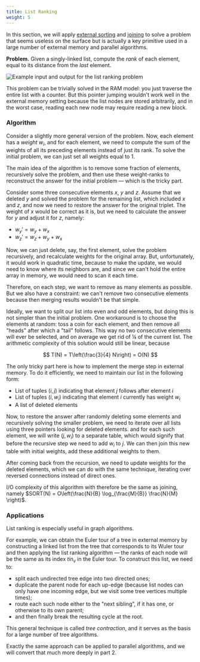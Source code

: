 ```yaml
---
title: List Ranking
weight: 5
---
```


In this section, we will apply [external sorting](../sorting) and [joining](../sorting#joining) to solve a problem that seems useless on the surface but is actually a key primitive used in a large number of external memory and parallel algorithms.

**Problem.** Given a singly-linked list, compute the *rank* of each element, equal to its distance from the *last* element.

![Example input and output for the list ranking problem](../img/list-ranking.png)

This problem can be trivially solved in the RAM model: you just traverse the entire list with a counter. But this pointer jumping wouldn't work well in the external memory setting because the list nodes are stored arbitrarily, and in the worst case, reading each new node may require reading a new block.

### Algorithm

Consider a slightly more general version of the problem. Now, each element has a *weight* $w_i$, and for each element, we need to compute the sum of the weights of all its preceding elements instead of just its rank. To solve the initial problem, we can just set all weights equal to 1.

The main idea of the algorithm is to remove some fraction of elements, recursively solve the problem, and then use these weight-ranks to reconstruct the answer for the initial problem — which is the tricky part.

Consider some three consecutive elements $x$, $y$ and $z$. Assume that we deleted $y$ and solved the problem for the remaining list, which included $x$ and $z$, and now we need to restore the answer for the original triplet. The weight of $x$ would be correct as it is, but we need to calculate the answer for $y$ and adjust it for $z$, namely:

- $w_y' = w_y + w_x$
- $w_z' = w_z + w_y + w_x$

Now, we can just delete, say, the first element, solve the problem recursively, and recalculate weights for the original array. But, unfortunately, it would work in quadratic time, because to make the update, we would need to know where its neighbors are, and since we can't hold the entire array in memory, we would need to scan it each time.

Therefore, on each step, we want to remove as many elements as possible. But we also have a constraint: we can't remove two consecutive elements because then merging results wouldn't be that simple.

Ideally, we want to split our list into even and odd elements, but doing this is not simpler than the initial problem. One workaround is to choose the elements at random: toss a coin for each element, and then remove all "heads" after which a "tail" follows. This way no two consecutive elements will ever be selected, and on average we get rid of ¼ of the current list. The arithmetic complexity of this solution would still be linear, because

$$
T(N) = T\left(\frac{3}{4} N\right) = O(N)
$$

The only tricky part here is how to implement the merge step in external memory. To do it efficiently, we need to maintain our list in the following form:

- List of tuples $(i, j)$ indicating that element $j$ follows after element $i$
- List of tuples $(i, w_i)$ indicating that element $i$ currently has weight $w_i$
- A list of deleted elements

Now, to restore the answer after randomly deleting some elements and recursively solving the smaller problem, we need to iterate over all lists using three pointers looking for deleted elements. and for each such element, we will write $(j, w_i)$ to a separate table, which would signify that before the recursive step we need to add $w_i$ to $j$. We can then join this new table with initial weights, add these additional weights to them.

After coming back from the recursion, we need to update weights for the deleted elements, which we can do with the same technique, iterating over reversed connections instead of direct ones.

I/O complexity of this algorithm with therefore be the same as joining, namely $SORT(N) = O\left(\frac{N}{B} \log_{\frac{M}{B}} \frac{N}{M} \right)$.

### Applications

List ranking is especially useful in graph algorithms.

For example, we can obtain the Euler tour of a tree in external memory by constructing a linked list from the tree that corresponds to its Wuler tour and then applying the list ranking algorithm — the ranks of each node will be the same as its index $tin_v$ in the Euler tour. To construct this list, we need to:

- split each undirected tree edge into two directed ones;
- duplicate the parent node for each up-edge (because list nodes can only have one incoming edge, but we visit some tree vertices multiple times);
- route each such node either to the "next sibling", if it has one, or otherwise to its own parent;
- and then finally break the resulting cycle at the root.

This general technique is called *tree contraction*, and it serves as the basis for a large number of tree algorithms.

Exactly the same approach can be applied to parallel algorithms, and we will convert that much more deeply in part 2.

